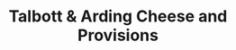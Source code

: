 ---
title: "Talbott & Arding Cheese and Provisions"
url: /hudson/talbott-and-arding-cheese-and-provisions/
shop: cheese
---